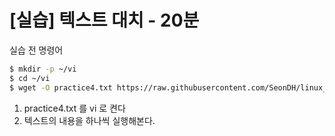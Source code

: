 # [실습] 텍스트 대치 - 20분

실습 전 명령어

```bash
$ mkdir -p ~/vi
$ cd ~/vi
$ wget -O practice4.txt https://raw.githubusercontent.com/SeonDH/linux_basic/master/vi/practice4.txt
```

1. practice4.txt 를 vi 로 켠다
2. 텍스트의 내용을 하나씩 실행해본다.